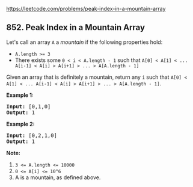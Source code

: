 https://leetcode.com/problems/peak-index-in-a-mountain-array

## 852. Peak Index in a Mountain Array

<div><p>Let's call an array <code>A</code> a <em>mountain</em> if the following properties hold:</p>
<ul>
<li><code>A.length &gt;= 3</code></li>
<li>There exists some <code>0 &lt; i &lt; A.length - 1</code> such that <code>A[0] &lt; A[1] &lt; ... A[i-1] &lt; A[i] &gt; A[i+1] &gt; ... &gt; A[A.length - 1]</code></li>
</ul>
<p>Given an array that is definitely a mountain, return any <code>i</code> such that <code>A[0] &lt; A[1] &lt; ... A[i-1] &lt; A[i] &gt; A[i+1] &gt; ... &gt; A[A.length - 1]</code>.</p>
<p><strong>Example 1:</strong></p>
<pre><strong>Input: </strong><span id="example-input-1-1">[0,1,0]</span>
<strong>Output: </strong><span id="example-output-1">1</span>
</pre>
<div>
<p><strong>Example 2:</strong></p>
<pre><strong>Input: </strong><span id="example-input-2-1">[0,2,1,0]</span>
<strong>Output: </strong><span id="example-output-2">1</span></pre>
</div>
<p><strong>Note:</strong></p>
<ol>
<li><code>3 &lt;= A.length &lt;= 10000</code></li>
<li><code><font face="monospace">0 &lt;= A[i] &lt;= 10^6</font></code></li>
<li>A is a mountain, as defined above.</li>
</ol>
</div>
